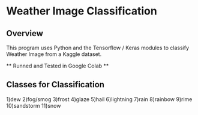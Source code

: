 # Weather Image Classification

## Overview

This program uses Python and the Tensorflow / Keras modules to classify Weather Image from a Kaggle dataset.

** Runned and Tested in Google Colab **

## Classes for Classification

1)dew 
2)fog/smog 
3)frost 
4)glaze 
5)hail 
6)lightning
7)rain
8)rainbow 
9)rime 
10)sandstorm
11)snow
